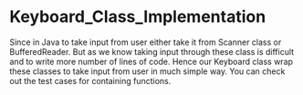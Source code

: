 # Keyboard_Class_Implementation
Since in Java to take input from user either take it from Scanner class or BufferedReader. But as we know taking input through these class is difficult and to write more number of lines of code. Hence our Keyboard class wrap these classes to take input from user in much simple way. You can check out the test cases for containing functions. 
